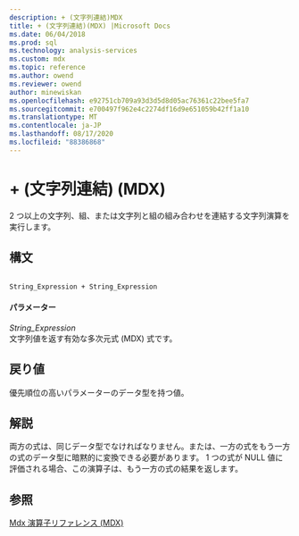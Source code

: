 ```yaml
---
description: + (文字列連結)MDX
title: + (文字列連結)(MDX) |Microsoft Docs
ms.date: 06/04/2018
ms.prod: sql
ms.technology: analysis-services
ms.custom: mdx
ms.topic: reference
ms.author: owend
ms.reviewer: owend
author: minewiskan
ms.openlocfilehash: e92751cb709a93d3d5d8d05ac76361c22bee5fa7
ms.sourcegitcommit: e700497f962e4c2274df16d9e651059b42ff1a10
ms.translationtype: MT
ms.contentlocale: ja-JP
ms.lasthandoff: 08/17/2020
ms.locfileid: "88386868"
---
```

# <a name="-string-concatenation-mdx"></a>+ (文字列連結) (MDX)


  2 つ以上の文字列、組、または文字列と組の組み合わせを連結する文字列演算を実行します。  
  
## <a name="syntax"></a>構文  
  
```  
  
String_Expression + String_Expression  
```  
  
#### <a name="parameters"></a>パラメーター  
 *String_Expression*  
 文字列値を返す有効な多次元式 (MDX) 式です。  
  
## <a name="return-value"></a>戻り値  
 優先順位の高いパラメーターのデータ型を持つ値。  
  
## <a name="remarks"></a>解説  
 両方の式は、同じデータ型でなければなりません。または、一方の式をもう一方の式のデータ型に暗黙的に変換できる必要があります。 1 つの式が NULL 値に評価される場合、この演算子は、もう一方の式の結果を返します。  
  
## <a name="see-also"></a>参照  
 [Mdx 演算子リファレンス &#40;MDX&#41;](../mdx/mdx-operator-reference-mdx.md)  
  
  
